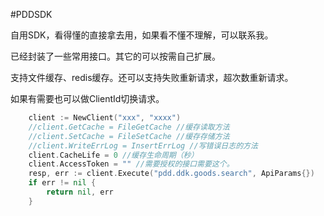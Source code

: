 #PDDSDK

自用SDK，看得懂的直接拿去用，如果看不懂不理解，可以联系我。

已经封装了一些常用接口。其它的可以按需自己扩展。

支持文件缓存、redis缓存。还可以支持失败重新请求，超次数重新请求。

如果有需要也可以做ClientId切换请求。

```go
	client := NewClient("xxx", "xxxx")
	//client.GetCache = FileGetCache //缓存读取方法
	//client.SetCache = FileSetCache //缓存存储方法
	//client.WriteErrLog = InsertErrLog //写错误日志的方法
	client.CacheLife = 0 //缓存生命周期（秒）
	client.AccessToken = "" //需要授权的接口需要这个。
    resp, err := client.Execute("pdd.ddk.goods.search", ApiParams{})
	if err != nil {
		return nil, err
	}
```